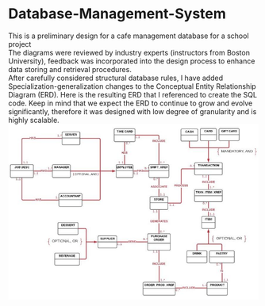 # Database-Management-System
This is a preliminary design for a cafe management database for a school project <br>
The diagrams were reviewed by industry experts (instructors from Boston University), feedback was incorporated into the design process to enhance data storing and retrieval procedures.<br>
After carefully considered structural database rules, I have added Specialization-generalization changes to the Conceptual Entity Relationship Diagram (ERD). Here is the resulting ERD that I referenced to create the SQL code. 
Keep in mind that we expect the ERD to continue to grow and evolve significantly, therefore it was designed with low degree of granularity and is highly scalable.
![ERD](https://github.com/Yim-Koi/Database-_-Management-System/blob/main/ERD.jpg)
